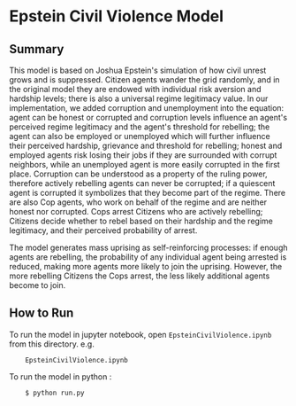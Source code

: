# Epstein Civil Violence Model

## Summary

This model is based on Joshua Epstein's simulation of how civil unrest grows and is suppressed. Citizen agents wander the grid randomly, and in the original model they are endowed with individual risk aversion and hardship levels; there is also a universal regime legitimacy value. In our implementation, we added corruption and unemployment into the equation: agent can be honest or corrupted and corruption levels influence an agent's perceived regime legitimacy and the agent's threshold for rebelling; the agent can also be employed or unemployed which will further influence their perceived hardship, grievance and threshold for rebelling; honest and employed agents risk losing their jobs if they are surrounded with corrupt neighbors, while an unemployed agent is more easily corrupted in the first place. Corruption can be understood as a property of the ruling power, therefore actively rebelling agents can never be corrupted; if a quiescent agent is corrupted it symbolizes that they become part of the regime. There are also Cop agents, who work on behalf of the regime and are neither honest nor corrupted. Cops arrest Citizens who are actively rebelling; Citizens decide whether to rebel based on their hardship and the regime legitimacy, and their perceived probability of arrest. 

The model generates mass uprising as self-reinforcing processes: if enough agents are rebelling, the probability of any individual agent being arrested is reduced, making more agents more likely to join the uprising. However, the more rebelling Citizens the Cops arrest, the less likely additional agents become to join.

## How to Run

To run the model in jupyter notebook, open ``EpsteinCivilViolence.ipynb`` from this directory. e.g.

```
    EpsteinCivilViolence.ipynb
``` 
To run the model in python :

```
    $ python run.py    
``` 
